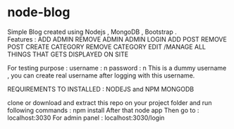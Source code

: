 # node-blog
Simple Blog created using Nodejs , MongoDB , Bootstrap .  
Features : 
  ADD ADMIN 
  REMOVE ADMIN
  ADMIN LOGIN
  ADD POST
  REMOVE POST
  CREATE CATEGORY
  REMOVE CATEGORY
  EDIT /MANAGE ALL THINGS THAT GETS DISPLAYED ON SITE
 
For testing purpose :
username : n
password : n 
  This is a dummy username , you can create real username after logging with this username.
  
  
  
 REQUIREMENTS TO INSTALLED :
 NODEJS and NPM
 MONGODB

clone or download and extract this repo on your project folder and run following commands : 
npm install 
After that
node app
Then go to : 
localhost:3030
For admin panel : 
localhost:3030/login

 
